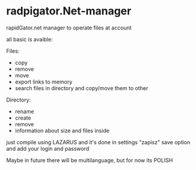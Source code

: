 # radpigator.Net-manager
rapidGator.net manager to operate files at account

all basic is avaible:

Files:
- copy
- remove
- move
- export links to memory
- search files in directory and copy/move them to other

Directory:
- rename
- create
- remove
- information about size and files inside

just compile using LAZARUS and it's done
in settings "zapisz" save option and add your login and password

Maybe in future there will be multilanguage, but for now its POLISH 
